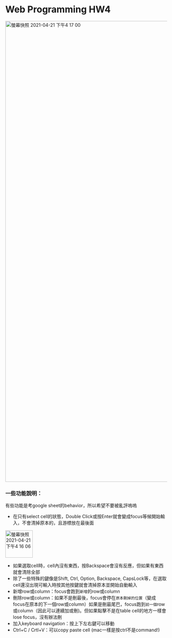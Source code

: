 # Web Programming HW4

<img width="1433" alt="螢幕快照 2021-04-21 下午4 17 00" src="https://user-images.githubusercontent.com/44222693/115634269-dbbe1e80-a33b-11eb-923a-bdd223accf8d.png">

### 一些功能說明：
有些功能是考google sheet的behavior，所以希望不要被亂評嗚嗚
* 在只有select cell的狀態，Double Click或按Enter就會變成focus等候開始輸入，不會清掉原本的，且游標放在最後面
<img width="85" alt="螢幕快照 2021-04-21 下午4 16 06" src="https://user-images.githubusercontent.com/44222693/115634762-d3b2ae80-a33c-11eb-820e-19434b4e5c64.png">

* 如果選取cell時，cell內沒有東西，按Backspace會沒有反應，但如果有東西就會清除全部
* 除了一些特殊的鍵像是Shift, Ctrl, Option, Backspace, CapsLock等，在選取cell還沒出現可輸入時按其他按鍵就會清掉原本並開始自動輸入
* 新增row或column：focus會跑到`新增`的row或column 
* 刪除row或column：如果不是刪最後，focus會停在`原本刪掉的位置`（變成focus在原本的下一個row或column）如果是刪最尾巴，focus跑到`前一個`row或column（因此可以連續加或刪)。但如果點擊不是在table cell的地方一樣會lose focus，沒有辦法刪
* 加入keyboard navigation：按上下左右鍵可以移動
* Ctrl+C / Crtl+V：可以copy paste cell (mac一樣是按ctrl不是command!)
